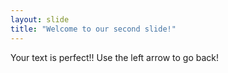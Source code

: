 ```yaml
---
layout: slide
title: "Welcome to our second slide!"
---
```

Your text is perfect!!
Use the left arrow to go back!
